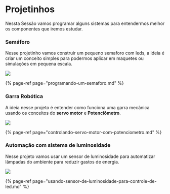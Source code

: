 # Projetinhos

Nessta Sessão vamos programar alguns sistemas para entendermos melhor os componentes que iremos estudar.

### Semáforo

Nesse projetinho vamos construir um pequeno semaforo com leds, a ideia é criar um conceito simples para podermos aplicar em maquetes ou simulações em pequena escala.

![](http://fritzenlab.com.br/wp-content/uploads/2017/07/sinaleiro-semaforo-sinaleira-sinal-FritzenLab.gif)

{% page-ref page="programando-um-semaforo.md" %}

### Garra Robótica 

A ideia nesse projeto é entender como funciona uma garra mecânica usando os conceitos do **servo motor** e **Potenciômetro**.

![](https://stempedia-e872.kxcdn.com/wp-content/uploads/2017/09/ezgif.com-optimize-35.gif)

{% page-ref page="controlando-servo-motor-com-potenciometro.md" %}

### Automação com sistema de luminosidade 

Nesse projeto vamos usar um sensor de luminosidade para automatizar lâmpadas do ambiente para reduzir gastos de energia. 

![](https://uploads.filipeflop.com/2018/12/PROJETO010.gif)

{% page-ref page="usando-sensor-de-luminosidade-para-controle-de-led.md" %}



